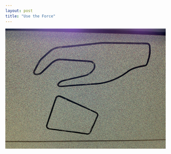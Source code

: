 ```yaml
---
layout: post
title: "Use the Force"
---
```


<p><a href="/hodsmedia/20120902-133153.jpg"><img src="/hodsmedia/20120902-133153.jpg" alt="20120902-133153.jpg" class="alignnone size-full" /></a></p>